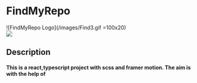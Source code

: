 # FindMyRepo 
![FindMyRepo Logo](/images/Find3.gif =100x20)
<br/>
 <img src="https://img.shields.io/badge/react%20-%2320232a.svg?&style=for-the-badge&logo=react&logoColor=%2361DAFB"/>


## Description

#### This is a react,typescript project with scss and framer motion. The aim is with the help of
#### 

